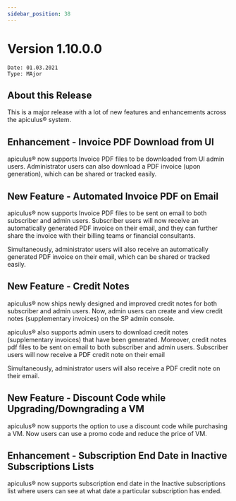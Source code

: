 ```yaml
---
sidebar_position: 38
---
```

# Version 1.10.0.0
```
Date: 01.03.2021
Type: MAjor
```

## About this Release

This is a major release with a lot of new features and enhancements across the apiculus® system.

## Enhancement - Invoice PDF Download from UI

apiculus® now supports Invoice PDF files to be downloaded from Ul admin users. Administrator users can also download a PDF invoice (upon generation), which can be shared or tracked easily.

## New Feature - Automated Invoice PDF on Email

apiculus® now supports Invoice PDF files to be sent on email to both subscriber and admin users. Subscriber users will now receive an automatically generated PDF invoice on their email, and they can further share the invoice with their billing teams or financial consultants.

Simultaneously, administrator users will also receive an automatically generated PDF invoice on their email, which can be shared or tracked easily.

## New Feature - Credit Notes

apiculus® now ships newly designed and improved credit notes for both subscriber and admin users. Now, admin users can create and view credit notes (supplementary invoices) on the SP admin console.

apiculus® also supports admin users to download credit notes (supplementary invoices) that have been generated. Moreover, credit notes pdf files to be sent on email to both subscriber and admin users. Subscriber users will now receive a PDF credit note on their email

Simultaneously, administrator users will also receive a PDF credit note on their email.

## New Feature - Discount Code while Upgrading/Downgrading a VM

apiculus® now supports the option to use a discount code while purchasing a VM. Now users can use a promo code and reduce the price of VM.

## Enhancement - Subscription End Date in Inactive Subscriptions Lists

apiculus® now supports subscription end date in the Inactive subscriptions list where users can see at what date a particular subscription has ended.